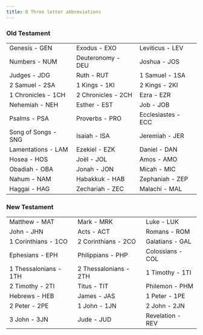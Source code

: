 ```yaml
---
title: B Three letter abbreviations
---
```


### Old Testament

|  |  |  |  
|---------------------|--------------------|--------------------|
| Genesis - GEN       | Exodus - EXO       | Leviticus - LEV    |
| Numbers - NUM       | Deuteronomy - DEU  | Joshua - JOS       |
| Judges - JDG        | Ruth - RUT         | 1 Samuel - 1SA     |
| 2 Samuel - 2SA      | 1 Kings - 1KI      | 2 Kings - 2KI      |
| 1 Chronicles - 1CH  | 2 Chronicles - 2CH | Ezra - EZR         |
| Nehemiah - NEH      | Esther - EST       | Job - JOB          |
| Psalms - PSA        | Proverbs - PRO     | Ecclesiastes - ECC |
| Song of Songs - SNG | Isaiah - ISA       | Jeremiah - JER     |
| Lamentations - LAM  | Ezekiel - EZK      | Daniel - DAN       |
| Hosea - HOS         | Joël - JOL         | Amos - AMO         |
| Obadiah - OBA       | Jonah - JON        | Micah - MIC        |
| Nahum - NAM         | Habakkuk - HAB     | Zephaniah - ZEP    |
| Haggai - HAG        | Zechariah - ZEC    | Malachi - MAL      |

### New Testament

|  |  |  |  
|-----------------------|-----------------------|------------------|
| Matthew - MAT         | Mark - MRK            | Luke - LUK       |
| John - JHN            | Acts - ACT            | Romans - ROM     |
| 1 Corinthians - 1CO   | 2 Corinthians - 2CO   | Galatians - GAL  |
| Ephesians - EPH       | Philippians - PHP     | Colossians - COL |
| 1 Thessalonians - 1TH | 2 Thessalonians - 2TH | 1 Timothy - 1TI  |
| 2 Timothy - 2TI       | Titus - TIT           | Philemon - PHM   |
| Hebrews - HEB         | James - JAS           | 1 Peter - 1PE    |
| 2 Peter - 2PE         | 1 John - 1JN          | 2 John - 2JN     |
| 3 John - 3JN          | Jude - JUD            | Revelation - REV |

